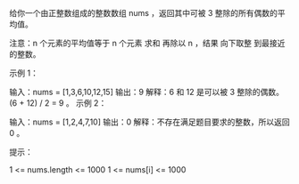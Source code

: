 给你一个由正整数组成的整数数组 nums ，返回其中可被 3 整除的所有偶数的平均值。

注意：n 个元素的平均值等于 n 个元素 求和 再除以 n ，结果 向下取整 到最接近的整数。

示例 1：

输入：nums = [1,3,6,10,12,15]
输出：9
解释：6 和 12 是可以被 3 整除的偶数。(6 + 12) / 2 = 9 。
示例 2：

输入：nums = [1,2,4,7,10]
输出：0
解释：不存在满足题目要求的整数，所以返回 0 。

提示：

1 <= nums.length <= 1000
1 <= nums[i] <= 1000
